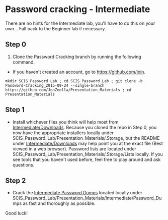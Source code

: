 # Password cracking - Intermediate  

There are no hints for the Intermediate lab, you'll have to do this on your own...  Fall back to the Beginner lab if necessary.  

## Step 0
1. Clone the Password Cracking branch by running the following command.
  * If you haven't created an account, go to https://github.com/join.
```
mkdir SCIS_Password_Lab ; cd SCIS_Password_Lab ; git clone -b Password-Cracking_2015-09-24 --single-branch https://github.com/JonZeolla/Presentation_Materials ; cd Presentation_Materials
```

## Step 1  
* Install whichever files you think will help most from [Intermediate/Downloads](https://github.com/JonZeolla/Presentation_Materials/tree/Password-Cracking_2015-09-24/Intermediate/Downloads).  Because you cloned the repo in Step 0, you now have the appropriate installers locally under SCIS_Password_Lab/Presentation_Materials/.Storage, but the README under [Intermediate/Downloads](https://github.com/JonZeolla/Presentation_Materials/tree/Password-Cracking_2015-09-24/Intermediate/Downloads) may help point you at the exact file (Best viewed in a web browser).  Password lists are located under SCIS_Password_Lab/Presentation_Materials/.Storage/Lists locally.  If you see tools that you haven't used before, feel free to play around and ask questions.  

## Step 2  
* Crack the [Intermediate Password Dumps](https://github.com/JonZeolla/Presentation_Materials/tree/Password-Cracking_2015-09-24/Intermediate/Password_Dumps) located locally under SCIS_Password_Lab/Presentation_Materials/Intermediate/Password_Dumps as fast and thoroughly as possible.  

Good luck!  

